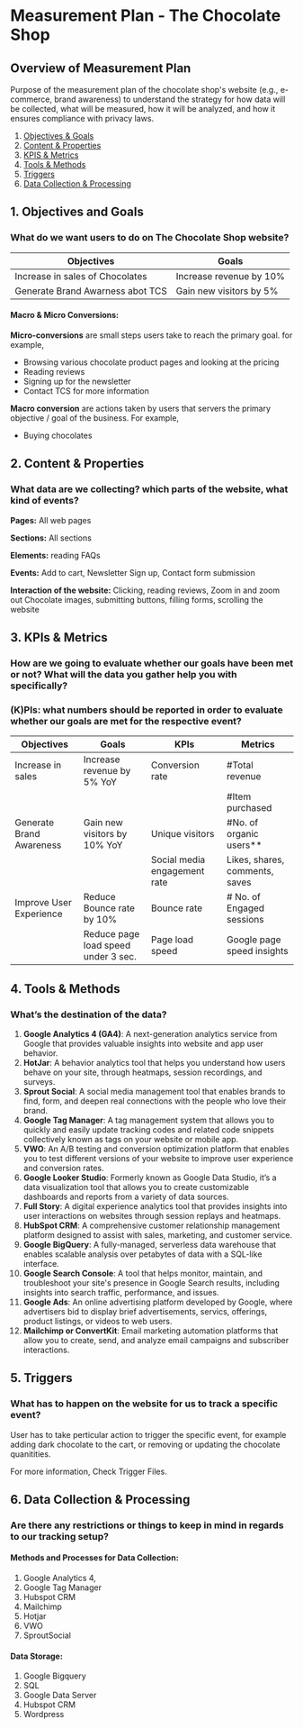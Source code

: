 # Measurement Plan - The Chocolate Shop

## Overview of Measurement Plan

Purpose of the measurement plan of the chocolate shop's website (e.g., e-commerce, brand awareness) to understand the strategy for how data will be collected, what will be measured, how it will be analyzed, and how it ensures compliance with privacy laws. 

 1. [Objectives & Goals](https://github.com/dipalit/The-Chocolate-Shop/tree/Objectives-and-Goals)   
 2. [Content & Properties ](https://github.com/dipalit/The-Chocolate-Shop/tree/Content-%26-Properties)  
 3. [KPIS & Metrics](https://github.com/dipalit/The-Chocolate-Shop/tree/KPIs-%26-Metrics)  
 4. [Tools & Methods](https://github.com/dipalit/The-Chocolate-Shop/tree/Tools-%26-Methods) 
 5. [Triggers](https://github.com/dipalit/The-Chocolate-Shop/tree/Triggers)
 6. [Data Collection & Processing](https://github.com/dipalit/The-Chocolate-Shop/tree/Data-Collection-%26-Processing)

## 1. Objectives and Goals

### What do we want users to do on The Chocolate Shop website?

|Objectives| Goals |
|--|--|
| Increase in sales of Chocolates | Increase revenue by 10%
|Generate Brand Awarness abot TCS| Gain new visitors by 5% |

#### **Macro & Micro Conversions**: 

 **Micro-conversions**  are small steps users take to reach the primary goal. for example, 
 - Browsing various chocolate product pages and looking at the pricing
 - Reading reviews
 - Signing up for the newsletter
 - Contact TCS for more information

**Macro conversion** are actions taken by users that servers the primary objective / goal of the business. For example, 
 - Buying chocolates 


## 2. Content & Properties

###  What data are we collecting? which parts of the website, what kind of events?

**Pages:** All web pages

**Sections:** All sections

**Elements:** reading FAQs

**Events:** Add to cart, Newsletter Sign up, Contact form submission

**Interaction of the website:** Clicking, reading reviews, Zoom in and zoom out Chocolate  images, submitting buttons, filling forms, scrolling the website

## 3. KPIs & Metrics

### How are we going to evaluate whether our goals have been met or not? What will the data you gather help you with specifically?

### (K)PIs: what numbers should be reported in order to evaluate whether our goals are met for the respective event?

|**Objectives**|**Goals**  |**KPIs**|**Metrics**|
| --- | --- | --- | --- |
|Increase in sales|Increase revenue by 5% YoY |Conversion rate|#Total revenue|
|  |  |  | #Item purchased  |
| Generate Brand Awareness | Gain new visitors by 10% YoY | Unique visitors | #No. of organic users** |
|  |  | Social media engagement rate | Likes, shares, comments, saves |
|Improve User Experience| Reduce Bounce rate by 10% | Bounce rate |# No. of Engaged sessions |
|  | Reduce page load speed under 3 sec. | Page load speed | Google page speed insights |

## 4. Tools & Methods

### **What’s the destination of the data?**

 1. **Google Analytics 4 (GA4)**: A next-generation analytics service from Google that provides valuable insights into website and app user behavior. 
 2. **HotJar**: A behavior analytics tool that helps you understand how users behave on your site, through heatmaps, session recordings, and surveys. 
 3. **Sprout Social**: A social media management tool that enables brands to find, form, and deepen real connections with the people who love their brand.
 4. **Google Tag Manager**: A tag management system that allows you to quickly and easily update tracking codes and related code snippets collectively known as tags on your website or mobile app.
 5. **VWO**: An A/B testing and conversion optimization platform that enables you to test different versions of your website to improve user experience and conversion rates.
 6. **Google Looker Studio**: Formerly known as Google Data Studio, it’s a data visualization tool that allows you to create customizable dashboards and reports from a variety of data sources.
 7.  **Full Story**: A digital experience analytics tool that provides insights into user interactions on websites through session replays and heatmaps.  
 8. **HubSpot CRM**: A comprehensive customer relationship management platform designed to assist with sales, marketing, and customer service.  
 9. **Google BigQuery**: A fully-managed, serverless data warehouse that enables scalable analysis over petabytes of data  with a SQL-like interface.
10. **Google Search Console**: A tool that helps monitor, maintain, and troubleshoot your site's presence in Google Search results, including insights into search traffic, performance, and issues.
11. **Google Ads**: An online advertising platform developed by Google, where advertisers bid to display brief advertisements, servics, offerings, product listings, or videos to web users.
12. **Mailchimp or ConvertKit**: Email marketing automation platforms that allow you to create, send, and analyze email campaigns and subscriber interactions.

## 5. Triggers

### **What has to happen on the website for us to track a specific event?**

User has to take perticular action to trigger the specific event, for example adding dark chocolate to the cart, or removing or updating the chocolate quanitities.

For more information, Check Trigger Files. 


## 6. Data Collection & Processing

### Are there any restrictions or things to keep in mind in regards to our tracking setup?

#### Methods and Processes for Data Collection: 

1. Google Analytics 4, 
2. Google Tag Manager
3. Hubspot CRM
4. Mailchimp
5. Hotjar
6. VWO
7. SproutSocial

   
#### Data Storage: 

1. Google Bigquery
2. SQL
3. Google Data Server
4. Hubspot CRM
5. Wordpress




